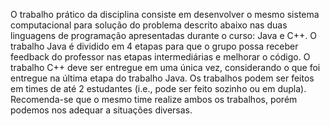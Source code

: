 

O trabalho prático da disciplina consiste em desenvolver o mesmo sistema computacional
para solução do problema descrito abaixo nas duas linguagens de programação
apresentadas durante o curso: Java e C++.
O trabalho Java é dividido em 4 etapas para que o grupo possa receber feedback do
professor nas etapas intermediárias e melhorar o código. O trabalho C++ deve ser
entregue em uma única vez, considerando o que foi entregue na última etapa do trabalho
Java.
Os trabalhos podem ser feitos em times de até 2 estudantes (i.e., pode ser feito sozinho
ou em dupla). Recomenda-se que o mesmo time realize ambos os trabalhos, porém
podemos nos adequar a situações diversas.
